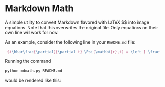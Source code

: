 # Markdown Math

A simple utility to convert Markdown flavored with LaTeX $$ into image equations.
Note that this overwrites the original file.
Only equations on their own line will work for now.

As an example, consider the following line in your `README.md` file:

``` latex
 $i\hbar\frac{\partial}{\partial t} \Psi(\mathbf{r},t) = \left [ \frac{-\hbar^2}{2m}\nabla^2 + V(\mathbf{r},t)\right ] \Psi(\mathbf{r},t)$
```

Running the command

``` bash
python mdmath.py README.md
```

would be rendered like this:

<p align="center" class="mdequation"><img src=".equations/679878be5dc407e2e3e18e895499f0eaad5c67a50d9ed7dccf1ae48987f3a4bf.png" alt="$i\hbar\frac{\partial}{\partial t} \Psi(\mathbf{r},t) = \left [ \frac{-\hbar^2}{2m}\nabla^2 + V(\mathbf{r},t)\right ] \Psi(\mathbf{r},t)$:/></p>
